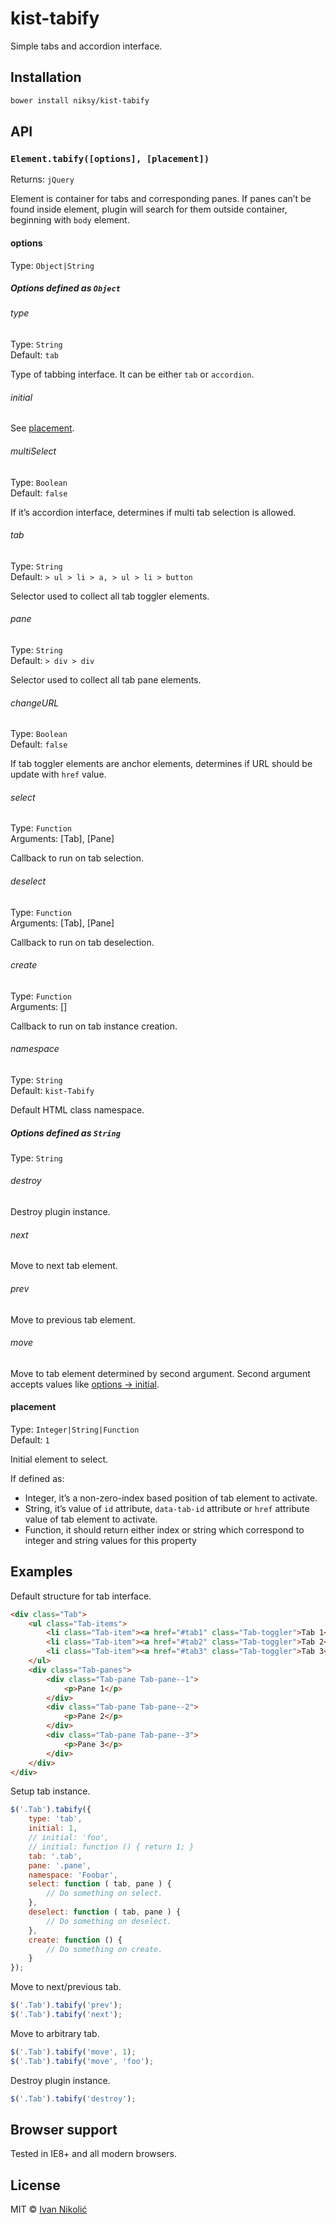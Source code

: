 # kist-tabify

Simple tabs and accordion interface.

## Installation

```sh
bower install niksy/kist-tabify
```

## API

### `Element.tabify([options], [placement])`

Returns: `jQuery`

Element is container for tabs and corresponding panes. If panes can’t be found inside element, plugin will search for them outside container, beginning with `body` element.

#### options

Type: `Object|String`

##### Options defined as `Object`

###### type

Type: `String`  
Default: `tab`

Type of tabbing interface. It can be either `tab` or `accordion`.

###### initial

See [placement](#placement).

###### multiSelect

Type: `Boolean`  
Default: `false`

If it’s accordion interface, determines if multi tab selection is allowed.

###### tab

Type: `String`  
Default: `> ul > li > a, > ul > li > button`

Selector used to collect all tab toggler elements.

###### pane

Type: `String`  
Default: `> div > div`

Selector used to collect all tab pane elements.

###### changeURL

Type: `Boolean`  
Default: `false`

If tab toggler elements are anchor elements, determines if URL should be update with `href` value.

###### select

Type: `Function`  
Arguments: [Tab], [Pane]

Callback to run on tab selection.

###### deselect

Type: `Function`  
Arguments: [Tab], [Pane]

Callback to run on tab deselection.

###### create

Type: `Function`  
Arguments: []

Callback to run on tab instance creation.

###### namespace

Type: `String`  
Default: `kist-Tabify`

Default HTML class namespace.

##### Options defined as `String`

Type: `String`

###### destroy

Destroy plugin instance.

###### next

Move to next tab element.

###### prev

Move to previous tab element.

###### move

Move to tab element determined by second argument. Second argument accepts values like [options → initial](#initial).

#### placement

Type: `Integer|String|Function`  
Default: `1`

Initial element to select.

If defined as:

* Integer, it’s a non-zero-index based position of tab element to activate.  
* String, it’s value of `id` attribute, `data-tab-id` attribute or `href` attribute value of tab element to activate.
* Function, it should return either index or string which correspond to integer and string values for this property

## Examples

Default structure for tab interface.

```html
<div class="Tab">
	<ul class="Tab-items">
		<li class="Tab-item"><a href="#tab1" class="Tab-toggler">Tab 1</a></li>
		<li class="Tab-item"><a href="#tab2" class="Tab-toggler">Tab 2</a></li>
		<li class="Tab-item"><a href="#tab3" class="Tab-toggler">Tab 3</a></li>
	</ul>
	<div class="Tab-panes">
		<div class="Tab-pane Tab-pane--1">
			<p>Pane 1</p>
		</div>
		<div class="Tab-pane Tab-pane--2">
			<p>Pane 2</p>
		</div>
		<div class="Tab-pane Tab-pane--3">
			<p>Pane 3</p>
		</div>
	</div>
</div>
```

Setup tab instance.

```js
$('.Tab').tabify({
	type: 'tab',
	initial: 1,
	// initial: 'foo',
	// initial: function () { return 1; }
	tab: '.tab',
	pane: '.pane',
	namespace: 'Foobar',
	select: function ( tab, pane ) {
		// Do something on select.
	},
	deselect: function ( tab, pane ) {
		// Do something on deselect.
	},
	create: function () {
		// Do something on create.
	}
});
```

Move to next/previous tab.

```js
$('.Tab').tabify('prev');
$('.Tab').tabify('next');
```

Move to arbitrary tab.

```js
$('.Tab').tabify('move', 1);
$('.Tab').tabify('move', 'foo');
```

Destroy plugin instance.

```js
$('.Tab').tabify('destroy');
```

## Browser support

Tested in IE8+ and all modern browsers.

## License

MIT © [Ivan Nikolić](http://ivannikolic.com)
